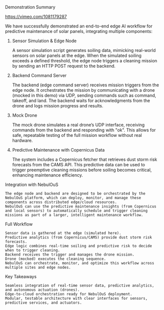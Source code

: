 Demonstration Summary

https://vimeo.com/1081179287

We have successfully demonstrated an end-to-end edge AI workflow for predictive maintenance of solar panels, integrating multiple components:
1. Sensor Simulation & Edge Node

    A sensor simulation script generates soiling data, mimicking real-world sensors on solar panels at the edge.
    When the simulated soiling exceeds a defined threshold, the edge node triggers a cleaning mission by sending an HTTP POST request to the backend.

2. Backend Command Server

    The backend (edge command server) receives mission triggers from the edge node.
    It orchestrates the mission by communicating with a drone (mocked in this demo) via UDP, sending commands such as command, takeoff, and land.
    The backend waits for acknowledgments from the drone and logs mission progress and results.

3. Mock Drone

    The mock drone simulates a real drone’s UDP interface, receiving commands from the backend and responding with "ok".
    This allows for safe, repeatable testing of the full mission workflow without real hardware.

4. Predictive Maintenance with Copernicus Data

    The system includes a Copernicus fetcher that retrieves dust storm risk forecasts from the CAMS API.
    This predictive data can be used to trigger preemptive cleaning missions before soiling becomes critical, enhancing maintenance efficiency.

Integration with NebulOuS

    The edge node and backend are designed to be orchestrated by the NebulOuS platform, which can deploy, monitor, and manage these components across distributed edge/cloud resources.
    NebulOuS can use the predictive maintenance insights (from Copernicus and local sensors) to automatically schedule and trigger cleaning missions as part of a larger, intelligent maintenance workflow.

Full Workflow

    Sensor data is gathered at the edge (simulated here).
    Predictive analytics (from Copernicus/CAMS) provide dust storm risk forecasts.
    Edge logic combines real-time soiling and predictive risk to decide when to trigger cleaning.
    Backend receives the trigger and manages the drone mission.
    Drone (mocked) executes the cleaning sequence.
    NebulOuS can orchestrate, monitor, and optimize this workflow across multiple sites and edge nodes.

Key Takeaways

    Seamless integration of real-time sensor data, predictive analytics, and autonomous actuation (drones).
    Edge-to-cloud orchestration ready for NebulOuS deployment.
    Modular, testable architecture with clear interfaces for sensors, predictive services, and actuators.

